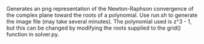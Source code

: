 Generates an png representation of the Newton-Raphson convergence of the complex plane toward the roots of a polynomial. Use run.sh to generate the image file (may take several minutes). The polynomial used is z^3 - 1, but this can be changed by modifying the roots supplied to the grid() function in solver.py.

